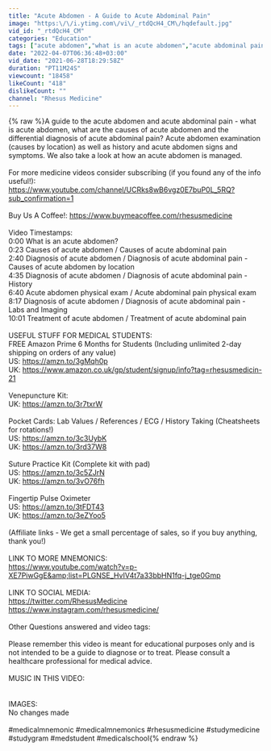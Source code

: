 ```yaml
---
title: "Acute Abdomen - A Guide to Acute Abdominal Pain"
image: "https:\/\/i.ytimg.com\/vi\/_rtdQcH4_CM\/hqdefault.jpg"
vid_id: "_rtdQcH4_CM"
categories: "Education"
tags: ["acute abdomen","what is an acute abdomen","acute abdominal pain"]
date: "2022-04-07T06:36:48+03:00"
vid_date: "2021-06-28T18:29:58Z"
duration: "PT11M24S"
viewcount: "18458"
likeCount: "418"
dislikeCount: ""
channel: "Rhesus Medicine"
---
```

{% raw %}A guide to the acute abdomen and acute abdominal pain - what is acute abdomen, what are the causes of acute abdomen and the differential diagnosis of acute abdominal pain? Acute abdomen examination (causes by location) as well as history and acute abdomen signs and symptoms. We also take a look at how an acute abdomen is managed. <br /><br />For more medicine videos consider subscribing (if you found any of the info useful!): <br /><a rel="nofollow" target="blank" href="https://www.youtube.com/channel/UCRks8wB6vgz0E7buP0L_5RQ?sub_confirmation=1">https://www.youtube.com/channel/UCRks8wB6vgz0E7buP0L_5RQ?sub_confirmation=1</a><br /><br />Buy Us A Coffee!: <a rel="nofollow" target="blank" href="https://www.buymeacoffee.com/rhesusmedicine">https://www.buymeacoffee.com/rhesusmedicine</a><br /><br />Video Timestamps:<br />0:00 What is an acute abdomen? <br />0:23 Causes of acute abdomen / Causes of acute abdominal pain<br />2:40 Diagnosis of acute abdomen / Diagnosis of acute abdominal pain - Causes of acute abdomen by location <br />4:35 Diagnosis of acute abdomen / Diagnosis of acute abdominal pain - History<br />6:40 Acute abdomen physical exam / Acute abdominal pain physical exam<br />8:17 Diagnosis of acute abdomen / Diagnosis of acute abdominal pain - Labs and Imaging<br />10:01 Treatment of acute abdomen / Treatment of acute abdominal pain<br /><br />USEFUL STUFF FOR MEDICAL STUDENTS:<br />FREE Amazon Prime 6 Months for Students (Including unlimited 2-day shipping on orders of any value)<br />US: <a rel="nofollow" target="blank" href="https://amzn.to/3gMqh0p">https://amzn.to/3gMqh0p</a><br />UK: <a rel="nofollow" target="blank" href="https://www.amazon.co.uk/gp/student/signup/info?tag=rhesusmedicin-21">https://www.amazon.co.uk/gp/student/signup/info?tag=rhesusmedicin-21</a><br /><br />Venepuncture Kit:<br />UK: <a rel="nofollow" target="blank" href="https://amzn.to/3r7txrW">https://amzn.to/3r7txrW</a><br /><br />Pocket Cards: Lab Values / References / ECG / History Taking (Cheatsheets for rotations!)  <br />US: <a rel="nofollow" target="blank" href="https://amzn.to/3c3UybK">https://amzn.to/3c3UybK</a><br />UK: <a rel="nofollow" target="blank" href="https://amzn.to/3rd37W8">https://amzn.to/3rd37W8</a><br /><br />Suture Practice Kit (Complete kit with pad) <br />US: <a rel="nofollow" target="blank" href="https://amzn.to/3c5ZJrN">https://amzn.to/3c5ZJrN</a> <br />UK: <a rel="nofollow" target="blank" href="https://amzn.to/3vO76fh">https://amzn.to/3vO76fh</a><br /><br />Fingertip Pulse Oximeter <br />US: <a rel="nofollow" target="blank" href="https://amzn.to/3tFDT43">https://amzn.to/3tFDT43</a>  <br />UK: <a rel="nofollow" target="blank" href="https://amzn.to/3eZYoo5">https://amzn.to/3eZYoo5</a><br /><br />(Affiliate links - We get a small percentage of sales, so if you buy anything, thank you!) <br /><br />LINK TO MORE MNEMONICS:<br /><a rel="nofollow" target="blank" href="https://www.youtube.com/watch?v=p-XE7PiwGgE&amp;list=PLGNSE_HvIV4t7a33bbHN1fq-j_tge0Gmp">https://www.youtube.com/watch?v=p-XE7PiwGgE&amp;list=PLGNSE_HvIV4t7a33bbHN1fq-j_tge0Gmp</a><br /><br />LINK TO SOCIAL MEDIA: <br /><a rel="nofollow" target="blank" href="https://twitter.com/RhesusMedicine">https://twitter.com/RhesusMedicine</a><br /><a rel="nofollow" target="blank" href="https://www.instagram.com/rhesusmedicine/">https://www.instagram.com/rhesusmedicine/</a><br /><br />Other Questions answered and video tags:<br /><br />Please remember this video is meant for educational purposes only and is not intended to be a guide to diagnose or to treat. Please consult a healthcare professional for medical advice. <br /><br />MUSIC IN THIS VIDEO:<br /><br /><br />IMAGES:<br />No changes made<br /><br />#medicalmnemonic #medicalmnemonics #rhesusmedicine #studymedicine #studygram #medstudent #medicalschool{% endraw %}
